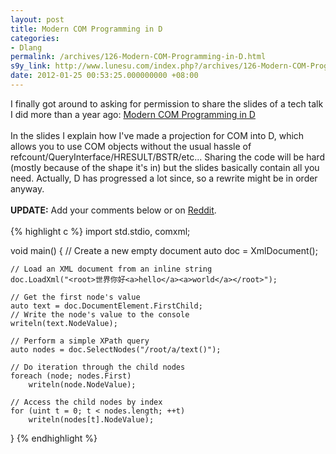 ```yaml
---
layout: post
title: Modern COM Programming in D
categories:
- Dlang
permalink: /archives/126-Modern-COM-Programming-in-D.html
s9y_link: http://www.lunesu.com/index.php?/archives/126-Modern-COM-Programming-in-D.html
date: 2012-01-25 00:53:25.000000000 +08:00
---
```

I finally got around to asking for permission to share the slides of a tech talk I did more than a year ago: <a href="http://www.lunesu.com/uploads/ModernCOMProgramminginD.pdf" title="Modern COM Programming in D" target="_blank">Modern COM Programming in D</a><br />
<br />
In the slides I explain how I've made a projection for COM into D, which allows you to use COM objects without the usual hassle of refcount/QueryInterface/HRESULT/BSTR/etc... Sharing the code will be hard (mostly because of the shape it's in) but the slides basically contain all you need. Actually, D has progressed a lot since, so a rewrite might be in order anyway.<br />
<br />
<strong>UPDATE:</strong> Add your comments below or on <a href="http://www.reddit.com/r/programming/comments/ow7qc/modern_com_programming_in_d/" title="Reddit">Reddit</a>.<br />
<br />
{% highlight c %}
import std.stdio, comxml;

void main()
{
    // Create a new empty document
    auto doc = XmlDocument();

    // Load an XML document from an inline string
    doc.LoadXml("<root>世界你好<a>hello</a><a>world</a></root>");

    // Get the first node's value
    auto text = doc.DocumentElement.FirstChild;
    // Write the node's value to the console
    writeln(text.NodeValue);

    // Perform a simple XPath query
    auto nodes = doc.SelectNodes("/root/a/text()");

    // Do iteration through the child nodes
    foreach (node; nodes.First)
        writeln(node.NodeValue);

    // Access the child nodes by index
    for (uint t = 0; t < nodes.length; ++t)
        writeln(nodes[t].NodeValue);
}
{% endhighlight %}
